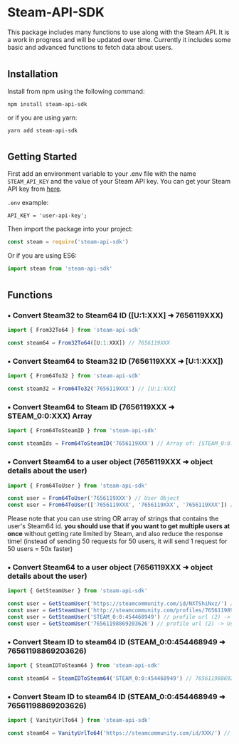 # Steam-API-SDK

This package includes many functions to use along with the Steam API.
It is a work in progress and will be updated over time.
Currently it includes some basic and advanced functions to fetch data about users.

#

## Installation

Install from npm using the following command:

```
npm install steam-api-sdk
```

or if you are using yarn:

```
yarn add steam-api-sdk
```

#

## Getting Started

First add an environment variable to your .env file with the name `STEAM_API_KEY` and the value of your Steam API key.
You can get your Steam API key from [here](https://steamcommunity.com/dev/apikey).

`.env` example:

```env
API_KEY = 'user-api-key';
```

Then import the package into your project:

```javascript
const steam = require('steam-api-sdk')
```

Or if you are using ES6:

```javascript
import steam from 'steam-api-sdk'
```

#

## Functions

### • Convert Steam32 to Steam64 ID ([U:1:XXX] ➜ 7656119XXX)

```javascript
import { From32To64 } from 'steam-api-sdk'

const steam64 = From32To64([U:1:XXX]) // 7656119XXX
```

### • Convert Steam64 to Steam32 ID (7656119XXX ➜ [U:1:XXX])

```javascript
import { From64To32 } from 'steam-api-sdk'

const steam32 = From64To32('7656119XXX') // [U:1:XXX]
```

### • Convert Steam64 to Steam ID (7656119XXX ➜ STEAM_0:0:XXX) Array

```javascript
import { From64ToSteamID } from 'steam-api-sdk'

const steamIds = From64ToSteamID('7656119XXX') // Array of: [STEAM_0:0:XXX, STEAM_0:1:XXX]
```

### • Convert Steam64 to a user object (7656119XXX ➜ object details about the user)

```javascript
import { From64ToUser } from 'steam-api-sdk'

const user = From64ToUser('7656119XXX') // User Object
const user = From64ToUser(['7656119XXX', '7656119XXX', '7656119XXX']) // User Object Array
```

Please note that you can use string OR array of strings that contains the user's Steam64 id.
**you should use that if you want to get multiple users at once** without getting rate limited by Steam, and also reduce the response time!
(instead of sending 50 requests for 50 users, it will send 1 request for 50 users = 50x faster)

### • Convert Steam64 to a user object (7656119XXX ➜ object details about the user)

```javascript
import { GetSteamUser } from 'steam-api-sdk'

const user = GetSteamUser('https://steamcommunity.com/id/NXTShiNxz/') // profile url -> User Object
const user = GetSteamUser('http://steamcommunity.com/profiles/76561198998419941') // profile url (2) -> User Object
const user = GetSteamUser('STEAM_0:0:454468949') // profile url (2) -> User Object
const user = GetSteamUser('76561198869203626') // profile url (2) -> User Object
```

### • Convert Steam ID to steam64 ID (STEAM_0:0:454468949 ➜ 76561198869203626)

```javascript
import { SteamIDToSteam64 } from 'steam-api-sdk'

const steam64 = SteamIDToSteam64('STEAM_0:0:454468949') // 76561198869203626
```

### • Convert Steam ID to steam64 ID (STEAM_0:0:454468949 ➜ 76561198869203626)

```javascript
import { VanityUrlTo64 } from 'steam-api-sdk'

const steam64 = VanityUrlTo64('https://steamcommunity.com/id/XXX/') // 76561198869203626
```
